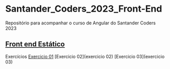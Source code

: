 # Santander_Coders_2023_Front-End
Repositório para acompanhar o curso de Angular do Santander Coders 2023

## [Front end Estático](Front-Estatico)
Exercícios
[Exercicio 01](Front-Estatico/aula%2001/exercicio%2001)
[Exercicio 02](exercicio 02)
[Exercicio 03](exercicio 03)



